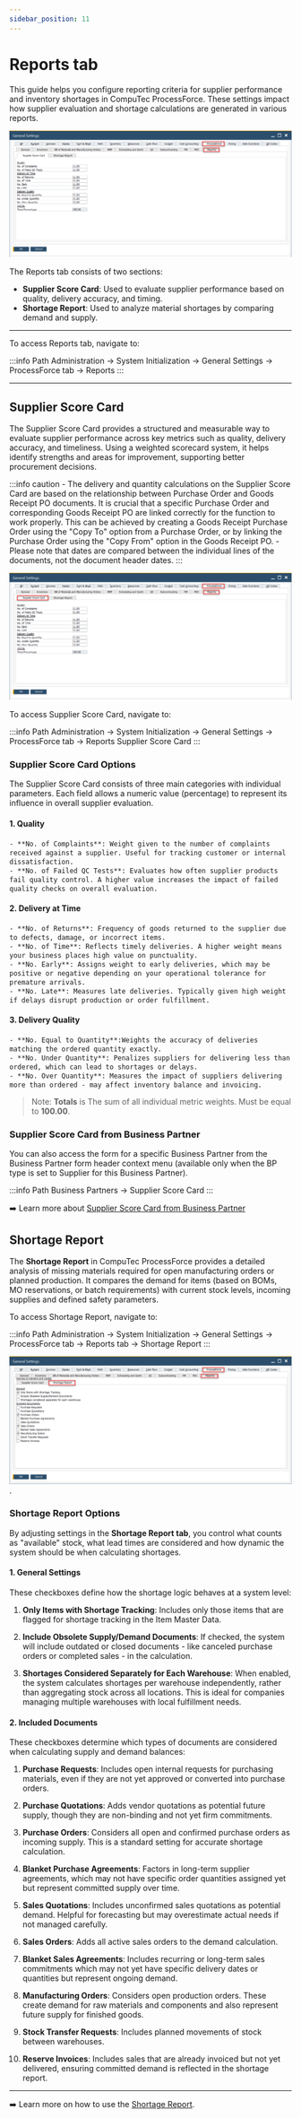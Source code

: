 ```yaml
---
sidebar_position: 11
---
```


# Reports tab

This guide helps you configure reporting criteria for supplier performance and inventory shortages in CompuTec ProcessForce. These settings impact how supplier evaluation and shortage calculations are generated in various reports.

![Reports tab](./media/shortage-tab/pf-reports.webp)

The Reports tab consists of two sections:

- **Supplier Score Card**: Used to evaluate supplier performance based on quality, delivery accuracy, and timing.
- **Shortage Report**: Used to analyze material shortages by comparing demand and supply.

---

To access Reports tab, navigate to:

:::info Path
Administration → System Initialization → General Settings → ProcessForce tab → Reports
:::

---

## Supplier Score Card

The Supplier Score Card provides a structured and measurable way to evaluate supplier performance across key metrics such as quality, delivery accuracy, and timeliness. Using a weighted scorecard system, it helps identify strengths and areas for improvement, supporting better procurement decisions.

:::info caution
    - The delivery and quantity calculations on the Supplier Score Card are based on the relationship between Purchase Order and Goods Receipt PO documents. It is crucial that a specific Purchase Order and corresponding Goods Receipt PO are linked correctly for the function to work properly. This can be achieved by creating a Goods Receipt Purchase Order using the "Copy To" option from a Purchase Order, or by linking the Purchase Order using the "Copy From" option in the Goods Receipt PO.
    - Please note that dates are compared between the individual lines of the documents, not the document header dates.
:::

![SSC](./media/shortage-tab/reports-ssc.webp)

To access Supplier Score Card, navigate to:

:::info Path
Administration → System Initialization → General Settings → ProcessForce tab → Reports Supplier Score Card
:::

### Supplier Score Card Options

The Supplier Score Card consists of three main categories with individual parameters. Each field allows a numeric value (percentage) to represent its influence in overall supplier evaluation.

#### 1. Quality

    - **No. of Complaints**: Weight given to the number of complaints received against a supplier. Useful for tracking customer or internal dissatisfaction.
    - **No. of Failed QC Tests**: Evaluates how often supplier products fail quality control. A higher value increases the impact of failed quality checks on overall evaluation.

#### 2. Delivery at Time

    - **No. of Returns**: Frequency of goods returned to the supplier due to defects, damage, or incorrect items.
    - **No. of Time**: Reflects timely deliveries. A higher weight means your business places high value on punctuality.
    - **No. Early**: Assigns weight to early deliveries, which may be positive or negative depending on your operational tolerance for premature arrivals.
    - **No. Late**: Measures late deliveries. Typically given high weight if delays disrupt production or order fulfillment.

#### 3. Delivery Quality

    - **No. Equal to Quantity**:Weights the accuracy of deliveries matching the ordered quantity exactly.
    - **No. Under Quantity**: Penalizes suppliers for delivering less than ordered, which can lead to shortages or delays.
    - **No. Over Quantity**: Measures the impact of suppliers delivering more than ordered - may affect inventory balance and invoicing.

>Note: **Totals** is The sum of all individual metric weights. Must be equal to **100.00**.

### Supplier Score Card from Business Partner

You can also access the form for a specific Business Partner from the Business Partner form header context menu (available only when the BP type is set to Supplier for this Business Partner).

:::info Path
Business Partners → Supplier Score Card
:::

➡️ Learn more about [Supplier Score Card from Business Partner](../../supplier-score-card.md)

## Shortage Report

The **Shortage Report** in CompuTec ProcessForce provides a detailed analysis of missing materials required for open manufacturing orders or planned production. It compares the demand for items (based on BOMs, MO reservations, or batch requirements) with current stock levels, incoming supplies and defined safety parameters.

To access Shortage Report, navigate to:

:::info Path
Administration → System Initialization → General Settings → ProcessForce tab → Reports tab → Shortage Report
:::

![Shortage tab](./media/shortage-tab/shortage-report.webp)
.

### Shortage Report Options

By adjusting settings in the **Shortage Report tab**, you control what counts as "available" stock, what lead times are considered and how dynamic the system should be when calculating shortages.

#### 1. General Settings

These checkboxes define how the shortage logic behaves at a system level:

1. **Only Items with Shortage Tracking**: Includes only those items that are flagged for shortage tracking in the Item Master Data.

2. **Include Obsolete Supply/Demand Documents**: If checked, the system will include outdated or closed documents - like canceled purchase orders or completed sales - in the calculation.

3. **Shortages Considered Separately for Each Warehouse**: When enabled, the system calculates shortages per warehouse independently, rather than aggregating stock across all locations. This is ideal for companies managing multiple warehouses with local fulfillment needs.

#### 2. Included Documents

These checkboxes determine which types of documents are considered when calculating supply and demand balances:

1. **Purchase Requests**: Includes open internal requests for purchasing materials, even if they are not yet approved or converted into purchase orders.

2. **Purchase Quotations**: Adds vendor quotations as potential future supply, though they are non-binding and not yet firm commitments.

3. **Purchase Orders**: Considers all open and confirmed purchase orders as incoming supply. This is a standard setting for accurate shortage calculation.

4. **Blanket Purchase Agreements**: Factors in long-term supplier agreements, which may not have specific order quantities assigned yet but represent committed supply over time.

5. **Sales Quotations**: Includes unconfirmed sales quotations as potential demand. Helpful for forecasting but may overestimate actual needs if not managed carefully.

6. **Sales Orders**: Adds all active sales orders to the demand calculation.

7. **Blanket Sales Agreements**: Includes recurring or long-term sales commitments which may not yet have specific delivery dates or quantities but represent ongoing demand.

8. **Manufacturing Orders**: Considers open production orders. These create demand for raw materials and components and also represent future supply for finished goods.

9. **Stock Transfer Requests**: Includes planned movements of stock between warehouses.

10. **Reserve Invoices**: Includes sales that are already invoiced but not yet delivered, ensuring committed demand is reflected in the shortage report.

---

➡️ Learn more on how to use the [Shortage Report](../../scheduling/gantt-chart/material-shortage.md#usage).
